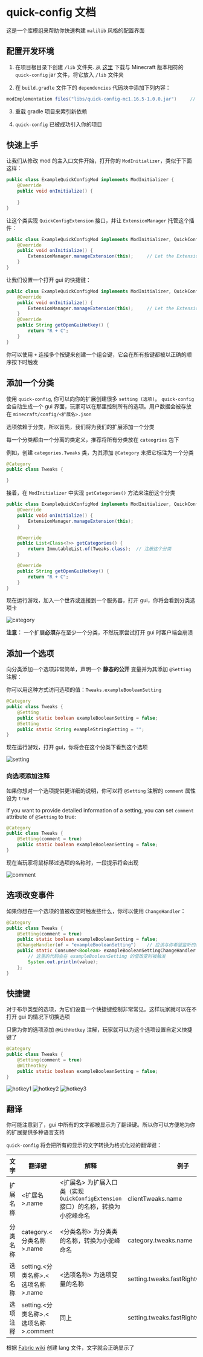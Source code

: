 # quick-config 文档

这是一个库模组来帮助你快速构建 `malilib` 风格的配置界面

## 配置开发环境

1. 在项目根目录下创建 `/lib` 文件夹. 从 [这里](https://github.com/Ivan-1F/quick-config/releases) 下载与 Minecraft 版本相符的 `quick-config` jar 文件，将它放入 `/lib` 文件夹

2. 在 `build.gradle` 文件下的 `dependencies` 代码块中添加下列内容：

```groovy
modImplementation files("libs/quick-config-mc1.16.5-1.0.0.jar")     // 替换为实际的文件名
```

3. 重载 gradle 项目来索引新依赖

4. `quick-config` 已被成功引入你的项目

## 快速上手

让我们从修改 mod 的主入口文件开始，打开你的 `ModInitializer`，类似于下面这样：

```java
public class ExampleQuickConfigMod implements ModInitializer {
    @Override
    public void onInitialize() {
        
    }
}
```

让这个类实现 `QuickConfigExtension` 接口，并让 `ExtensionManager` 托管这个插件：

```java
public class ExampleQuickConfigMod implements ModInitializer, QuickConfigExtension {     // implement QuickConfigExtension
    @Override
    public void onInitialize() {
        ExtensionManager.manageExtension(this);     // Let the ExtensionManager to manage this extension
    }
}
```

让我们设置一个打开 gui 的快捷键：

```java
public class ExampleQuickConfigMod implements ModInitializer, QuickConfigExtension {     // implement QuickConfigExtension
    @Override
    public void onInitialize() {
        ExtensionManager.manageExtension(this);     // Let the ExtensionManager to manage this extension
    }
    @Override
    public String getOpenGuiHotkey() {
        return "R + C";
    }
}
```

你可以使用 `+` 连接多个按键来创建一个组合键，它会在所有按键都被以正确的顺序按下时触发

## 添加一个分类

使用 `quick-config`, 你可以向你的扩展创建很多 `setting (选项)`。 `quick-config` 会自动生成一个 gui 界面，玩家可以在那里控制所有的选项。用户数据会被存放在 `minecraft/config/<扩展名>.json`

选项依赖于分类，所以首先，我们将为我们的扩展添加一个分类

每一个分类都由一个分离的类定义，推荐将所有分类放在 `cateogries` 包下

例如，创建 `categories.Tweaks` 类，为其添加 `@Category` 来把它标注为一个分类

```java
@Category
public class Tweaks {

}
```

接着，在 `ModInitializer` 中实现 `getCategories()` 方法来注册这个分类

```java
public class ExampleQuickConfigMod implements ModInitializer, QuickConfigExtension {
    @Override
    public void onInitialize() {
        ExtensionManager.manageExtension(this);
    }

    @Override
    public List<Class<?>> getCategories() {
        return ImmutableList.of(Tweaks.class);  // 注册这个分类
    }

    @Override
    public String getOpenGuiHotkey() {
        return "R + C";
    }
}
```

现在运行游戏，加入一个世界或连接到一个服务器，打开 gui，你将会看到分类选项卡

![category](https://github.com/Ivan-1F/quick-config/blob/master/screeshots/docs/category.png)

**注意：** 一个扩展**必须**存在至少一个分类，不然玩家尝试打开 gui 时客户端会崩溃

## 添加一个选项

向分类添加一个选项非常简单，声明一个 **静态的公开** 变量并为其添加 `@Setting` 注解：

你可以用这种方式访问选项的值：`Tweaks.exampleBooleanSetting`

```java
@Category
public class Tweaks {
    @Setting
    public static boolean exampleBooleanSetting = false;
    @Setting
    public static String exampleStringSetting = "";
}
```

现在运行游戏，打开 gui，你将会在这个分类下看到这个选项

![setting](https://github.com/Ivan-1F/quick-config/blob/master/screeshots/docs/setting.png)

### 向选项添加注释

如果你想对一个选项提供更详细的说明，你可以将 `@Setting` 注解的 `comment` 属性设为 `true`

If you want to provide detailed information of a setting, you can set `comment` attribute of `@Setting` to true:

```java
@Category
public class Tweaks {
    @Setting(comment = true)
    public static boolean exampleBooleanSetting = false;
}
```

现在当玩家将鼠标移过选项的名称时，一段提示将会出现

![comment](https://github.com/Ivan-1F/quick-config/blob/master/screeshots/docs/comment.png)

## 选项改变事件

如果你想在一个选项的值被改变时触发些什么，你可以使用 `ChangeHandler`：

```java
@Category
public class Tweaks {
    @Setting(comment = true)
    public static boolean exampleBooleanSetting = false;
    @ChangeHandler(of = "exampleBooleanSetting")    // 应该与你希望监听的选项名称相同
    public static Consumer<Boolean> exampleBooleanSettingChangeHandler = (value) -> {   // 这是选项的新值
        // 这里的代码会在 exampleBooleanSetting 的值改变时被触发 
        System.out.println(value);
    };
}
```

## 快捷键

对于布尔类型的选项，为它们设置一个快捷键控制非常常见。这样玩家就可以在不打开 gui 的情况下切换选项

只需为你的选项添加 `@WithHotkey` 注解，玩家就可以为这个选项设置自定义快捷键了

```java
@Category
public class Tweaks {
    @Setting(comment = true)
    @WithHotkey
    public static boolean exampleBooleanSetting = false;
}
```

![hotkey1](https://github.com/Ivan-1F/quick-config/blob/master/screeshots/docs/hotkey1.png)
![hotkey2](https://github.com/Ivan-1F/quick-config/blob/master/screeshots/docs/hotkey2.png)
![hotkey3](https://github.com/Ivan-1F/quick-config/blob/master/screeshots/docs/hotkey3.png)

## 翻译

你可能注意到了，gui 中所有的文字都被显示为了翻译键。所以你可以方便地为你的扩展提供多种语言支持


`quick-config` 将会把所有的显示的文字转换为格式化过的翻译键：

|文字|翻译键|解释|例子|截图|
|---|---|---|---|---|
|扩展名称|\<扩展名\>.name|\<扩展名\> 为扩展入口类（实现 `QuickConfigExtension` 接口）的名称，转换为小驼峰命名|clientTweaks.name||
|分类名称|category.\<分类名称\>.name|\<分类名称\> 为分类类的名称，转换为小驼峰命名|category.tweaks.name||
|选项名称|setting.\<分类名称\>.\<选项名称\>.name|\<选项名称\> 为选项变量的名称|setting.tweaks.fastRightClick.name||
|选项注释|setting.\<分类名称\>.\<选项名称\>.comment|同上|setting.tweaks.fastRightClick.comment||

根据 [Fabric wiki](https://fabricmc.net/wiki/tutorial:lang) 创建 lang 文件，文字就会正确显示了